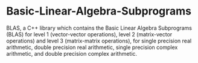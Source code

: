 # Basic-Linear-Algebra-Subprograms
 BLAS, a C++ library which contains the Basic Linear Algebra Subprograms (BLAS) for level 1 (vector-vector operations), level 2 (matrix-vector operations) and level 3 (matrix-matrix operations), for single precision real arithmetic, double precision real arithmetic, single precision complex arithmetic, and double precision complex arithmetic.
